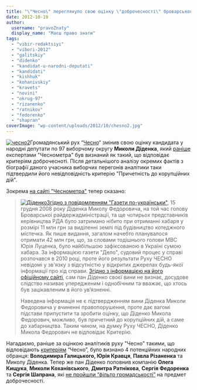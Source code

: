 ```yaml
---
title: "\"Чесно\" переглянуло свою оцінку \"доброчесності\" броварського кандидата Діденка"
date: 2012-10-19
author: 
  username: "pravoZnaty"
  display_name: "Маєш право знати"
tags: 
  - "vibir-redaktsiyi"
  - "vibori-2012"
  - "galitskiy"
  - "didenko"
  - "kandidat-u-narodni-deputati"
  - "kandidati"
  - "kishhuk"
  - "kohanivskiy"
  - "kravets"
  - "novini"
  - "okrug-97"
  - "rizanenko"
  - "ratnikov"
  - "fedorenko"
  - "shapran"
coverImage: "wp-content/uploads/2012/10/chesno2.jpg"
---
```


[![](https://mpz.brovary.org/wp-content/uploads/2012/10/chesno2.jpg "чесно2")](https://mpz.brovary.org/wp-content/uploads/2012/10/chesno2.jpg)Громадянський рух “[Чесно](http://www.chesno.org)“ змінив свою оцінку кандидата у народні депутати по 97 виборчому округу **Миколи Діденка**, який [раніше](https://mpz.brovary.org/chesnometr-viznachiv-hto-z-kandidativ-u-97-okruzi-vidpovidaye-kriteriyam-dobrochesnosti/) експертами "Чеснометра" був визнаний як такий, що відповідає критеріям доброчесноті. Після детальнішого аналізу окремих фактів з біографії даного учасника виборчих перегонів аналітики таки підтвердили його невідповідність критерію "Причетність до корупційних дій".

Зокрема [на сайті "Чеснометра"](http://www.chesno.org/meter/person/1657/) тепер сказано:

> [![](https://mpz.brovary.org/wp-content/uploads/2012/10/483091_318032494971670_1108884114_n.jpg "Діденко")](https://mpz.brovary.org/wp-content/uploads/2012/10/483091_318032494971670_1108884114_n.jpg)[Згідно з повідомленням "Газети по-українськи"](https://gazeta.ua/ru/post/274752), 15 грудня 2008 року Діденка Миколу Федоровича, на той час голову Броварської райдержадміністрації, та ще чотирьох представників керівництва РДА було затримано нібито при отриманні хабаря у розмірі 11 млн грн за виділенні землі під будівництво котеджного містечка. Як пише видання, загалом начебто планувалося отримати 42 млн грн, що, за словами тодішнього голови МВС Юрія Луценка, було найбільшою зафіксованою в Україні сумою хабара. За інформацією газети "Дело", судовий процес у справі розпочався в 2010 році, проте його результати Руху ЧЕСНО невідомі у зв'язку з відсутністю у відкритих джерелах будь-якої інформації про хід справи. [Згідно з інформацією на його офіційному сайті](http://www.didenko.kiev.ua/index.php?option=com_content&view=article&id=7&Itemid=17), сам пан Діденко своєї вини не визнає, досудове слідство називає упередженим і однобічним та вважає, що хтось був зацікавленим в його ув’язненні.
> 
> Наведена інформація не є підтвердженням вини Діденка Миколи Федоровича у вчиненні правопорушення, проте дає вагомі підстави припустити та зробити оцінку, що Діденко Микола Федорович, можливо, був причетний до корупційних дій, а саме до хабарництва. Таким чином, на думку Руху ЧЕСНО, Діденко Микола Федорович не відповідає Критерію.

Нагадаємо, раніше за оцінкою аналітиків руху "Чесно" такими, що відповідають [критеріям](http://www.chesno.org/criteria/) “Чесно”, було визнано 4 потенційних народних обранця: **Володимира Галицького, Юрія Кравця**, **Павла Різаненка** та Миколу Діденка. Тепер же пан Діденко поповнив компанію **Олега Кищука**, **Миколи Коханівського**, **Дмитра Ратнікова**, **Сергія Федоренка** та **Сергія Шапрана**, які [не пройшли “фільтр громадськості”](https://mpz.brovary.org/chesnometr-viznachiv-hto-z-kandidativ-u-97-okruzi-vidpovidaye-kriteriyam-dobrochesnosti/) на предмет доброчесності.
